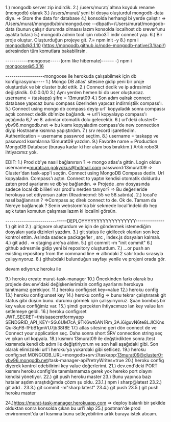 1.) mongodb server zip indirdik.
2.) /users/murat/ altına koyduk rename (mongodb) olarak
3.) /users/murat/ yeni bi dosya oluşturdul mongodb-data diye. => Store the data for database
4.) konsolda herhangi bi yerde çalıştır => /Users/murat/mongodb/bin/mongod.exe --dbpath=/Users/murat/mongodb-data (bunun çalışır durumda olmassı lazım konsolda localhost db srever'unu ayakta tutar.)
5.) mongodb admin tool için robo3T indir connect yap.
6.) Bir proje oluştur. Oluşturduğun projeye git. 
7.= npm init -y 
8.) npm i mongodb@3.1.10 (https://mongodb.github.io/node-mongodb-native/3.1/api/) adresinden tüm komutlara bakabilirsin.

-----------mongoose-----(orm like hibernate)------
-) npm i mongoose@5.3.16


-------------------mongoose ile herokuda çalışabilmek için db konfigirasyonu----
1.) Mongo DB atlas' sitesine gidip yeni bir proje oluşturduk ve bir cluster buld ettik. 
2.) Connect dedik ve ip adresimizi değiştirdik. 0.0.0.0/0
3.) Aynı yerden hemen bi db user oluşturcaz. username = (taskapp)  şifre = 13murat09
4.) Son adım oalrak connect database yapıcaz bunu compass üzerinden yapıcaz indirmiştiik compass'ı.
5.) Connect using mongo db compass deyip url' kopyaladık sonra compassı açtık connect dedik db'mize bağlandı.
 => url'i kopyalayıp compass'ı açtığında 6,7 ve 8. adımlar otomatik dolu gelecektir. 
6.) url'deki cluster0-ybv96.mongodb.net => bu kısmı kopyaladım compass'de new connection diyip Hostname kısmına yapıştırdım.
7.) srv record işaretledim. Authentication = username passwrod seçtim.
8.) username = taskapp ve password ksıımlarına 13murat09 yazdım.
9.) Favorite name = Production MongoDB Database (buraya kadar ki her alanı boş bıraktım.)
Artık robo3t ihtiyacımız yok.


EDIT:
1.) Prod db'ye nasıl bağlanırsın ? 
=> mongo atlas'a gittin. Login oldun username=muratcan.gokyokus@hotmail.com password:13murat09 => Cluster'dan task-app'i seçtin. Connect using MongoDB Compass dedin. Url kopyaladın. Compass'ı açtın. Connect to yaptın kendisi otomatik doldurdu zaten prod ayarlarını ve db'ye bağlandın.
=> Projede .env dosyasında sadece local db bilileri var prod'u nerden tanıyor? => Bu değerleride herokuya set ediyorsun zaten (Readme:md: 55 ve 58.satırda).
2.) local'e nasıl bağlanırsın ?
=>Compass aç direk connect to de. Ok de. Tamam da Nereye bağlancak ?  Senin webstorm'da bir sekmede local'indeki db hep açık tutan komutun çalışması lazım ki localini görsün.

 
------------------------------DEPLOYYYYYYYYYYYYYYYYYY--------------
1.) git init
2.) .gitignore oluşturdum ve için de göndermek istemediğim dosyaları yada dizinleri yazdım.
3.) git status ile gidilecek olanları son kez kontrol ettim. Aslında sadece package'ler , src , index.js dosyaları kalmalı.
4.) git add . => staging are'ya aldım.
5.) git commit -m "init commit"
6.) github adresmiie gidip yeni bi repository oluşturdum.
7.) …or push an existing repository from the command line => altındaki 2 satır kodu sırasıyla çalışyırıyoruz.
8.) githubdaki bulunduğun sayfayı yenile ve projeni orada gör. 

devam ediyoruz heroku ile

9.) heroku create murat-task-manager
10.) Öncekinden farkı olarak bu projede dev.env'daki değişkenlerimizin config ayarlarını herokuya tanıtmamız gerekiyor.
11.) heroku config:set key=value
12.) heroku config
13.) heroku config:unset key 
14.) heroku config => bunu tekrar çalıştırarak git status gibi düşün bunu. durumu görmek için çalışyırıyoruz. Şuan bomboş bir key value confiğimiz var.
15.) şimdi gerçekten ihtiyacımızo lan key value ları setlemeye geldi.
16.) heroku config:set JWT_SECRET=thisisasecretformyapp SENDGRID_API_KEY=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 
17.) atlas sitesine geri dön connect de ve Connect your application seç. Daha sonra short SRV connection string seç ve çıkan url kopyala.
18.) <password> kısmını 13murat09 ile değştirdikten sonra /test kısmınıda kendi db adım ile değiştiriyorum ve son hali aşağıdaki gibi. Son olarak elimizdeki url'i heroku'ya yukardaki gibi setlicez.
19.) heroku config:set MONGODB_URL=mongodb+srv://taskapp:13murat09@cluster0-ybv96.mongodb.net/task-manager-api?retryWrites=true
20.) heroku config diyerek kontrol edebilirimi key value değerlerimi.
21.) dev.end'deki PORT kısmını heroku config'de tanımlamamıza gerek yok hereko port olayını kendisi yönetiyor.
22.) git push heroku master
23.) Bunu yapınca bazı hatalar aşdım araştıdığımda çözm şu oldu.
    23.1.) npm i sharp@latest
    23.2.) git add .
    23.3.) git commit -m"sharp latest"
    23.4.) git push 
    23.5.) git push heroku master
    
24.)https://murat-task-manager.herokuapp.com => deploy balarılı bir şekilde olduktan sonra konsolda çıkan bu url'i alıp
25.) postman'de prod environment'da url kısmına bunu setleyebilriim artık buraya istek atıcam.

